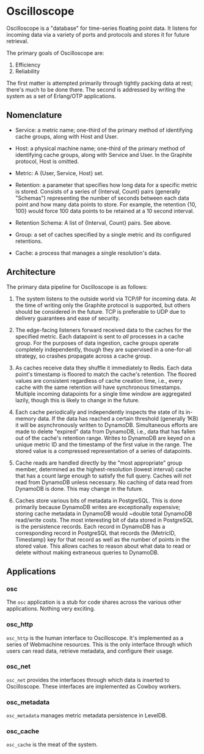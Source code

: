 Oscilloscope
============

Oscilloscope is a "database" for time-series floating point data. It listens for
incoming data via a variety of ports and protocols and stores it for future
retrieval.

The primary goals of Oscilloscope are:

1. Efficiency
2. Reliability

The first matter is attempted primarily through tightly packing data at rest;
there's much to be done there. The second is addressed by writing the system as
a set of Erlang/OTP applications.

Nomenclature
------------

* Service: a metric name; one-third of the primary method of identifying cache
  groups, along with Host and User.

* Host: a physical machine name; one-third of the primary method of identifying
  cache groups, along with Service and User. In the Graphite protocol, Host is
  omitted.

* Metric: A {User, Service, Host} set.

* Retention: a parameter that specifies how long data for a specific metric is
  stored. Consists of a series of {Interval, Count} pairs (generally "Schemas")
  representing the number of seconds between each data point and how many data
  points to store. For example, the retention {10, 100} would force 100 data
  points to be retained at a 10 second interval.

* Retention Schema: A list of {Interval, Count} pairs. See above.

* Group: a set of caches specified by a single metric and its configured
  retentions.

* Cache: a process that manages a single resolution's data.

Architecture
------------

The primary data pipeline for Oscilloscope is as follows:

1. The system listens to the outside world via TCP/IP for incoming data. At the
time of writing only the Graphite protocol is supported, but others should be
considered in the future. TCP is preferable to UDP due to delivery guarantees
and ease of security.

2. The edge-facing listeners forward received data to the caches for the
specified metric. Each datapoint is sent to _all_ processes in a cache group.
For the purposes of data ingestion, cache groups operate completely
independently, though they are supervised in a one-for-all strategy, so crashes
propagate across a cache group.

3. As caches receive data they shuffle it immediately to Redis. Each data
point's timestamp is floored to match the cache's retention. The floored values
are consistent regardless of cache creation time, i.e., every cache with the
same retention will have synchronous timestamps. Multiple incoming datapoints
for a single time window are aggregated lazily, though this is likely to change
in the future.

4. Each cache periodically and independently inspects the state of its in-memory
data. If the data has reached a certain threshold (generally 1KB) it will be
asynchronously written to DynamoDB. Simultaneous efforts are made to delete
"expired" data from DynamoDB, i.e., data that has fallen out of the cache's
retention range. Writes to DynamoDB are keyed on a unique metric ID and the
timestamp of the first value in the range. The stored value is a compressed
representation of a series of datapoints.

5. Cache reads are handled directly by the "most appropriate" group member,
determined as the highest-resolution (lowest interval) cache that has a count
large enough to satisfy the full query. Caches will not read from DynamoDB
unless necessary. No caching of data read from DynamoDB is done. This may change
in the future.

6. Caches store various bits of metadata in PostgreSQL. This is done primarily
because DynamoDB writes are exceptionally expensive; storing cache metadata in
DynamoDB would ~double total DynamoDB read/write costs. The most interesting bit
of data stored in PostgreSQL is the persistence records. Each record in DynamoDB
has a corresponding record in PostgreSQL that records the {MetricID, Timestamp}
key for that record as well as the number of points in the stored value. This
allows caches to reason about what data to read or delete without making
extraneous queries to DynamoDB.

Applications
------------

### osc

The `osc` application is a stub for code shares across the various other
applications. Nothing very exciting.

### osc_http

`osc_http` is the human interface to Oscilloscope. It's implemented as a series
of Webmachine resources. This is the only interface through which users can read
data, retrieve metadata, and configure their usage.

### osc_net

`osc_net` provides the interfaces through which data is inserted to
Oscilloscope. These interfaces are implemented as Cowboy workers.

### osc_metadata

`osc_metadata` manages metric metadata persistence in LevelDB.

### osc_cache

`osc_cache` is the meat of the system.

